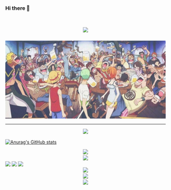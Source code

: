 <!--
**narutohyc/narutohyc** is a ✨ _special_ ✨ repository because its `README.md` (this file) appears on your GitHub profile.

Here are some ideas to get you started:
- 🔭 I’m currently working on ...
- 🌱 I’m currently learning ...
- 👯 I’m looking to collaborate on ...
- 🤔 I’m looking for help with ...
- 💬 Ask me about ...
- 📫 How to reach me: ...
- 😄 Pronouns: ...
- ⚡ Fun fact: ...
-->


### Hi there 👋
<h1 align="center">
	<a href="https://sunguoqi.com/">
		<img src="https://readme-typing-svg.herokuapp.com/?lines=console.log(%22Hello%2C%20World!%22);narutohyc小盆友祝您今天愉快!&center=true&size=27">
	</a>
</h1>


<center>
  <img src="https://raw.githubusercontent.com/hycBook/bk_index/master/chapters/res/other/%E6%B5%B7%E8%B4%BC%E7%8E%8B_%E5%AE%BD%E5%B1%8F.jpg"></center>

---

<div align="center">
	<img src="https://metrics.lecoq.io/narutohyc?template=classic&config.timezone=Asia%2FShanghai">
</div>


[![Anurag's GitHub stats](https://github-readme-stats.vercel.app/api?username=narutohyc)](https://github.com/narutohyc/github-readme-stats)



<div align="center">
	<img  src="https://github-profile-trophy.vercel.app/?username=narutohyc" />
</div>
<div align="center">
	<img  src="https://visitor-badge.glitch.me/badge?page_id=narutohyc" />
</div>



<span >
	<img  src="https://img.shields.io/badge/-HTML5-E34F26?style=flat-square&logo=html5&logoColor=white" />
	<img  src="https://img.shields.io/badge/-CSS3-1572B6?style=flat-square&logo=css3" />
	<img  src="https://img.shields.io/badge/-JavaScript-oringe?style=flat-square&logo=javascript" />
</span>


<div align="center">
	<img src="https://activity-graph.herokuapp.com/graph?username=narutohyc&theme=xcode" />
</div>

<div align="center">
	<img  src="https://github-readme-streak-stats.herokuapp.com/?user=narutohyc" />
</div>


<div align="center">
	<img src="https://stats.justsong.cn/api/csdn?id=u013545389">
</div>



